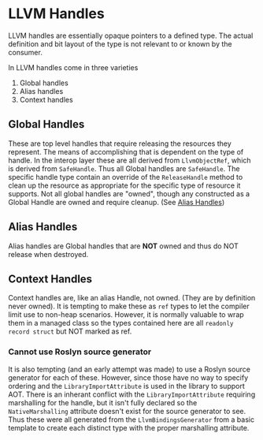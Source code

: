 # LLVM Handles
LLVM handles are essentially opaque pointers to a defined type. The actual
definition and bit layout of the type is not relevant to or known by the
consumer.

In LLVM handles come in three varieties
1) Global handles
2) Alias handles
3) Context handles

## Global Handles
These are top level handles that require releasing the resources they represent. The
means of accomplishing that is dependent on the type of handle. In the interop layer
these are all derived from `LlvmObjectRef`, which is derived from `SafeHandle`. Thus
all Global handles are `SafeHandle`. The specific handle type contain an override of
the `ReleaseHandle` method to clean up the resource as appropriate for the specific
type of resource it supports. Not all global handles are "owned", though any
constructed as a Global Handle are owned and require cleanup. (See [Alias Handles](#alias-handles)) 

## Alias Handles
Alias handles are Global handles that are **NOT** owned and thus do NOT release when
destroyed.

## Context Handles
Context handles are, like an alias Handle, not owned. (They are by definition never
owned). It is tempting to make these as `ref` types to let the compiler limit use to
non-heap scenarios. However, it is normally valuable to wrap them in a managed class
so the types contained here are all `readonly record struct` but NOT marked as ref.

### Cannot use Roslyn source generator
It is also tempting (and an early attempt was made) to use a Roslyn source generator
for each of these. However, since those have no way to specify ordering and the
`LibraryImportAttribute` is used in the library to support AOT. There is an inherant
conflict with the `LibraryImportAttribute` requiring marshalling for the handle, but
it isn't fully declared so the `NativeMarshalling` attribute doesn't exist for the
source generator to see. Thus these were all generated from the `LlvmBindingsGenerator`
from a basic template to create each distinct type with the proper marshalling attribute.